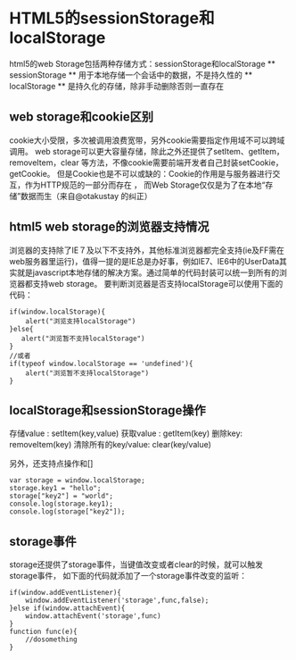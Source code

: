 # HTML5的sessionStorage和localStorage
html5的web Storage包括两种存储方式：sessionStorage和localStorage
** sessionStorage ** 用于本地存储一个会话中的数据，不是持久性的
** localStorage ** 是持久化的存储，除非手动删除否则一直存在
## web storage和cookie区别
cookie大小受限，多次被调用浪费宽带，另外cookie需要指定作用域不可以跨域调用。
web storage可以更大容量存储，除此之外还提供了setItem、getItem，removeItem，clear
等方法，不像cookie需要前端开发者自己封装setCookie，getCookie。
但是Cookie也是不可以或缺的：Cookie的作用是与服务器进行交互，作为HTTP规范的一部分而存在 ，
而Web Storage仅仅是为了在本地“存储”数据而生（来自@otakustay 的纠正）
## html5 web storage的浏览器支持情况
浏览器的支持除了IE７及以下不支持外，其他标准浏览器都完全支持(ie及FF需在web服务器里运行)，值得一提的是IE总是办好事，例如IE7、IE6中的UserData其实就是javascript本地存储的解决方案。通过简单的代码封装可以统一到所有的浏览器都支持web storage。
要判断浏览器是否支持localStorage可以使用下面的代码：
```
if(window.localStorage){
    alert("浏览支持localStorage")
}else{
   alert("浏览暂不支持localStorage")
}
//或者
if(typeof window.localStorage == 'undefined'){
    alert("浏览暂不支持localStorage")
}
```
## localStorage和sessionStorage操作
存储value : setItem(key,value)
获取value : getItem(key)
删除key: removeItem(key)
清除所有的key/value: clear(key/value)

另外，还支持点操作和[]
```
var storage = window.localStorage;
storage.key1 = "hello";
storage["key2"] = "world";
console.log(storage.key1);
console.log(storage["key2"]);
```
## storage事件
storage还提供了storage事件，当键值改变或者clear的时候，就可以触发storage事件，
如下面的代码就添加了一个storage事件改变的监听：
```
if(window.addEventListener){
    window.addEventListener('storage',func,false);
}else if(window.attachEvent){
    window.attachEvent('storage',func)
}
function func(e){
    //dosomething
}
```